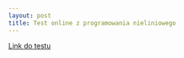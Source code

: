 ```yaml
---
layout: post
title: Test online z programowania nieliniowego 
---
```


[Link do testu](https://www.testportal.pl/test.html?t=zGPvM6rkXAPE)
